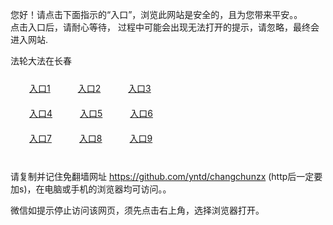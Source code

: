 您好！请点击下面指示的“入口”，浏览此网站是安全的，且为您带来平安。。 <br/>
点击入口后，请耐心等待， 过程中可能会出现无法打开的提示，请忽略，最终会进入网站. </br>

法轮大法在长春<br/>
<div style="padding:10px"><a style="margin:20px" target="_blank" href="https://d28xseqifx6in4.cloudfront.net/2Qpsp?xzwtapeu" id="ccLink1" rel="nofollow">入口1</a> <a target="_blank" style="margin:20px" href="https://d1ewbvlcdupgtp.cloudfront.net/2Qpsp?kpdnmda" id="ccLink2" rel="nofollow">入口2</a> <a style="margin:20px" target="_blank" href="https://d2uk9qgwdsoqap.cloudfront.net/2Qpsp?sxkjuj" id="ccLink3" rel="nofollow">入口3</a></div>

<div style="padding:10px" ><a style="margin:20px" target="_blank" href="https://d28xseqifx6in4.cloudfront.net/2Qpsp?xzwtapeu" id="ccLink4" rel="nofollow">入口4</a> <a style="margin:20px" href="https://d1ewbvlcdupgtp.cloudfront.net/2Qpsp?kpdnmda" target="_blank" id="ccLink5" rel="nofollow">入口5</a> <a style="margin:20px" href="https://d2uk9qgwdsoqap.cloudfront.net/2Qpsp?sxkjuj" target="_blank" id="ccLink6" rel="nofollow">入口6</a></div>

<div style="padding:10px"><a style="margin:20px" target="_blank" href="https://d28xseqifx6in4.cloudfront.net/2Qpsp?xzwtapeu" id="ccLink7" rel="nofollow">入口7</a> <a style="margin:20px" href="https://d1ewbvlcdupgtp.cloudfront.net/2Qpsp?kpdnmda" target="_blank" id="ccLink8" rel="nofollow">入口8</a> <a style="margin:20px" target="_blank" href="https://d2uk9qgwdsoqap.cloudfront.net/2Qpsp?sxkjuj" id="ccLink9" rel="nofollow">入口9</a></div>

<br/>



请复制并记住免翻墙网址 https://github.com/yntd/changchunzx (http后一定要加s)，在电脑或手机的浏览器均可访问。。<br/>

微信如提示停止访问该网页，须先点击右上角，选择浏览器打开。
